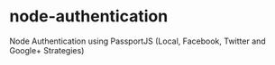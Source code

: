 node-authentication
===================

Node Authentication using PassportJS (Local, Facebook, Twitter and Google+ Strategies)